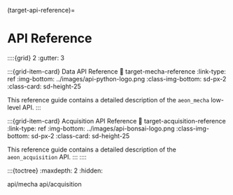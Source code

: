 (target-api-reference)=
# API Reference

::::{grid} 2
:gutter: 3 

:::{grid-item-card} Data API Reference
:link: target-mecha-reference
:link-type: ref
:img-bottom: ../images/api-python-logo.png
:class-img-bottom: sd-px-2
:class-card: sd-height-25

This reference guide contains a detailed description of the `aeon_mecha` low-level API.
:::

:::{grid-item-card} Acquisition API Reference
:link: target-acquisition-reference
:link-type: ref
:img-bottom: ../images/api-bonsai-logo.png
:class-img-bottom: sd-px-2
:class-card: sd-height-25

This reference guide contains a detailed description of the `aeon_acquisition` API.
:::
::::

:::{toctree}
:maxdepth: 2
:hidden:

api/mecha
api/acquisition